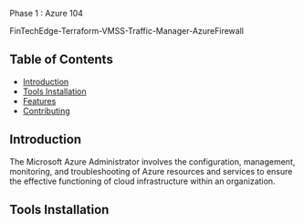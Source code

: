 Phase 1 : Azure 104 

FinTechEdge-Terraform-VMSS-Traffic-Manager-AzureFirewall



## Table of Contents
- [Introduction](#introduction)
- [Tools Installation](#toolsinstallation)
- [Features](#features)
- [Contributing](#contributing)



## Introduction

The Microsoft Azure Administrator involves the configuration, management, monitoring, and troubleshooting of Azure resources and services to ensure the effective functioning of cloud infrastructure within an organization.

## Tools Installation
